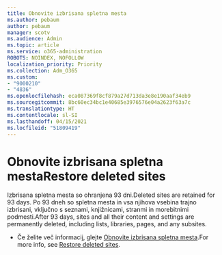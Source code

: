 ```yaml
---
title: Obnovite izbrisana spletna mesta
ms.author: pebaum
author: pebaum
manager: scotv
ms.audience: Admin
ms.topic: article
ms.service: o365-administration
ROBOTS: NOINDEX, NOFOLLOW
localization_priority: Priority
ms.collection: Adm_O365
ms.custom:
- "9000210"
- "4836"
ms.openlocfilehash: eca087369f8cf879a27d713da3e8e190aaf34eb9
ms.sourcegitcommit: 8bc60ec34bc1e40685e3976576e04a2623f63a7c
ms.translationtype: HT
ms.contentlocale: sl-SI
ms.lasthandoff: 04/15/2021
ms.locfileid: "51809419"
---
```

# <a name="restore-deleted-sites"></a><span data-ttu-id="da899-102">Obnovite izbrisana spletna mesta</span><span class="sxs-lookup"><span data-stu-id="da899-102">Restore deleted sites</span></span>

<span data-ttu-id="da899-103">Izbrisana spletna mesta so ohranjena 93 dni.</span><span class="sxs-lookup"><span data-stu-id="da899-103">Deleted sites are retained for 93 days.</span></span> <span data-ttu-id="da899-104">Po 93 dneh so spletna mesta in vsa njihova vsebina trajno izbrisani, vključno s seznami, knjižnicami, stranmi in morebitnimi podmesti.</span><span class="sxs-lookup"><span data-stu-id="da899-104">After 93 days, sites and all their content and settings are permanently deleted, including lists, libraries, pages, and any subsites.</span></span>

- <span data-ttu-id="da899-105">Če želite več informacij, glejte [Obnovite izbrisana spletna mesta](https://docs.microsoft.com/sharepoint/restore-deleted-site-collection).</span><span class="sxs-lookup"><span data-stu-id="da899-105">For more info, see [Restore deleted sites](https://docs.microsoft.com/sharepoint/restore-deleted-site-collection).</span></span>

